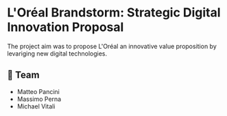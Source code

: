 # L'Oréal Brandstorm: Strategic Digital Innovation Proposal
The project aim was to propose L'Oréal an innovative value proposition by levariging new digital technologies.




## 👤 Team
+ Matteo Pancini
+ Massimo Perna
+ Michael Vitali
